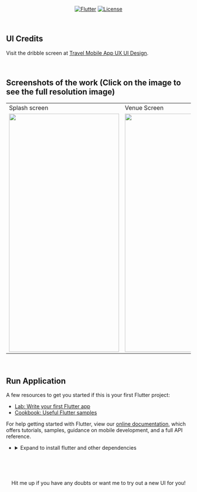 <p align="center">
<a href=""><img title="Flutter" src="https://img.shields.io/badge/Flutter-2-blue?style=for-the-badge&logo=flutter"></a>
<a href=""><img title="License" src="https://img.shields.io/badge/License-Open Source-brightgreen?style=for-the-badge&logo="></a>
</p>

<br>

## UI Credits

Visit the dribble screen at <a href="https://dribbble.com/shots/14099247-Travel-Mobile-App-UX-UI-Design"> Travel Mobile App UX UI Design</a>.

<br>

## Screenshots of the work (Click on the image to see the full resolution image)

<table align="center">
  <tr>
    <td>Splash screen</td>
     <td>Venue Screen</td>
     
  </tr>
  <tr>
    <td><img src="https://github.com/Vignesh0404/Flutter-UI-Kit/blob/main/19-travel-app/output/2.jpeg" width=300 height=650></td>
    <td><img src="https://github.com/Vignesh0404/Flutter-UI-Kit/blob/main/19-travel-app/output/1.jpeg" width=300 height=650></td>
    
  </tr>
 </table>
 
 <br>
 
 
 ## Run Application
 
A few resources to get you started if this is your first Flutter project:

- [Lab: Write your first Flutter app](https://flutter.dev/docs/get-started/codelab)
- [Cookbook: Useful Flutter samples](https://flutter.dev/docs/cookbook)

For help getting started with Flutter, view our
[online documentation](https://flutter.dev/docs), which offers tutorials,
samples, guidance on mobile development, and a full API reference.

<ul><li><details>
<summary>Expand to install flutter and other dependencies</b></summary>
<li>Follow this to install <strong><a href="https://flutter.dev/docs/get-started/install">Flutter</a></strong></li>
</ul></li></ul></details></li></ul>
<br>
<br><br>
<p align="center">
  Hit me up if you have any doubts or want me to try out a new UI for you!
</p>
